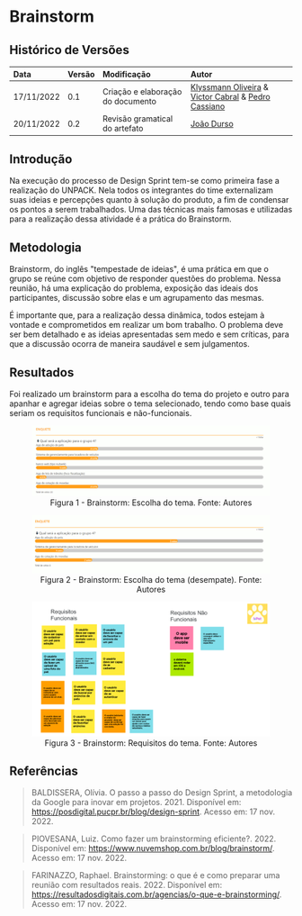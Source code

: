 # Brainstorm

## Histórico de Versões

| Data | Versão | Modificação | Autor |
| :- | :- | :- | :- |
|17/11/2022 | 0.1 | Criação  e elaboração do documento | [Klyssmann Oliveira](https://github.com/klyssmannoliveira) & [Victor Cabral](https://github.com/victordscabral) & [Pedro Cassiano](https://github.com/PedroLucasCM) |
|20/11/2022 | 0.2 | Revisão gramatical do artefato | [João Durso](https://github.com/jvsdurso) |

## Introdução 

Na execução do processo de Design Sprint tem-se como primeira fase a realização do UNPACK. Nela todos os integrantes do time externalizam suas ideias e percepções quanto à solução do produto, a fim de condensar os pontos a serem trabalhados. Uma das técnicas mais famosas e utilizadas para a realização dessa atividade é a prática do Brainstorm.
  
## Metodologia

Brainstorm, do inglês "tempestade de ideias", é uma prática em que o grupo se reúne com objetivo de responder questões do problema. Nessa reunião, há uma explicação do problema, exposição das ideais dos participantes, discussão sobre elas e um agrupamento das mesmas.

É importante que, para a realização dessa dinâmica, todos estejam à vontade e comprometidos em realizar um bom trabalho. O problema deve ser bem detalhado e as ideias apresentadas sem medo e sem críticas, para que a discussão ocorra de maneira saudável e sem julgamentos. 

## Resultados
  
Foi realizado um brainstorm para a escolha do tema do projeto e outro para apanhar e agregar ideias sobre o tema selecionado, tendo como base quais seriam os requisitos funcionais e não-funcionais.

<figure>
  <img src="https://github.com/UnBArqDsw2022-2/2022.2_G4_IDotPet/blob/master/docs/assets/brainstorm/tema_parte1.png?raw=true" alt="Tema Parte 1"/>
  <figcaption align="center" >Figura 1 - Brainstorm: Escolha do tema. Fonte: Autores </figcaption>
</figure>

<figure>
  <img src="https://github.com/UnBArqDsw2022-2/2022.2_G4_IDotPet/blob/master/docs/assets/brainstorm/tema_parte2.png?raw=true" alt="Tema Parte 1" alt="Tema Parte 2"/>
  <figcaption align="center" >Figura 2 - Brainstorm: Escolha do tema (desempate). Fonte: Autores </figcaption>
</figure>

<figure>
  <img src="https://github.com/UnBArqDsw2022-2/2022.2_G4_IDotPet/blob/master/docs/assets/brainstorm/tema_requisitos.png?raw=true" alt="Tema Requisitos" alt="Rich Picture"/>
  <figcaption align="center" >Figura 3 - Brainstorm: Requisitos do tema. Fonte: Autores </figcaption>
</figure>

<!---# Conclusão

A prática do Brainstorm funcionou para a equipe e houve um bom engajamento e participação dos membros. A reunião foi rápida e muitas ideias foram apanhadas e discutidas afim de gerar soluções para o projeto.
Foi uma técnica interessante, dinâmica e efetiva de se utilizar.
--->
  
## Referências 

> BALDISSERA, Olívia. O passo a passo do Design Sprint, a metodologia da Google para inovar em projetos. 2021. Disponível em: https://posdigital.pucpr.br/blog/design-sprint. Acesso em: 17 nov. 2022.

> PIOVESANA, Luiz. Como fazer um brainstorming eficiente?. 2022. Disponível em: https://www.nuvemshop.com.br/blog/brainstorm/. Acesso em: 17 nov. 2022.

> FARINAZZO, Raphael. Brainstorming: o que é e como preparar uma reunião com resultados reais. 2022. Disponível em: https://resultadosdigitais.com.br/agencias/o-que-e-brainstorming/. Acesso em: 17 nov. 2022.